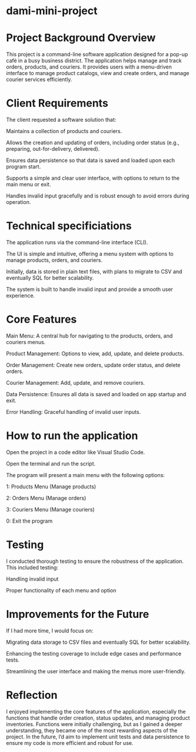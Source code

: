 # dami-mini-project

# Project Background Overview
This project is a command-line software application designed for a pop-up café in a busy business district. The application helps manage and track orders, products, and couriers. It provides users with a menu-driven interface to manage product catalogs, view and create orders, and manage courier services efficiently.

# Client Requirements
The client requested a software solution that:

Maintains a collection of products and couriers.

Allows the creation and updating of orders, including order status (e.g., preparing, out-for-delivery, delivered).

Ensures data persistence so that data is saved and loaded upon each program start.

Supports a simple and clear user interface, with options to return to the main menu or exit.

Handles invalid input gracefully and is robust enough to avoid errors during operation.

  # Technical specificiations
The application runs via the command-line interface (CLI).

The UI is simple and intuitive, offering a menu system with options to manage products, orders, and couriers.

Initially, data is stored in plain text files, with plans to migrate to CSV and eventually SQL for better scalability.

The system is built to handle invalid input and provide a smooth user experience.

  # Core Features
 Main Menu: A central hub for navigating to the products, orders, and couriers menus.

Product Management: Options to view, add, update, and delete products.

Order Management: Create new orders, update order status, and delete orders.

Courier Management: Add, update, and remove couriers.

Data Persistence: Ensures all data is saved and loaded on app startup and exit.

Error Handling: Graceful handling of invalid user inputs.

# How to run the application
Open the project in a code editor like Visual Studio Code.

Open the terminal and run the script.

The program will present a main menu with the following options:

1: Products Menu (Manage products)

2: Orders Menu (Manage orders)

3: Couriers Menu (Manage couriers)

0: Exit the program

# Testing 
I conducted thorough testing to ensure the robustness of the application. This included testing:

Handling invalid input

Proper functionality of each menu and option

# Improvements for the Future
If I had more time, I would focus on:

Migrating data storage to CSV files and eventually SQL for better scalability.

Enhancing the testing coverage to include edge cases and performance tests.

Streamlining the user interface and making the menus more user-friendly.

# Reflection
I enjoyed implementing the core features of the application, especially the functions that handle order creation, status updates, and managing product inventories. Functions were initially challenging, but as I gained a deeper understanding, they became one of the most rewarding aspects of the project. In the future, I’d aim to implement unit tests and data persistence to ensure my code is more efficient and robust for use.




